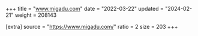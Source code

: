 +++
title = "www.migadu.com"
date = "2022-03-22"
updated = "2024-02-21"
weight = 208143

[extra]
source = "https://www.migadu.com/"
ratio = 2
size = 203
+++
